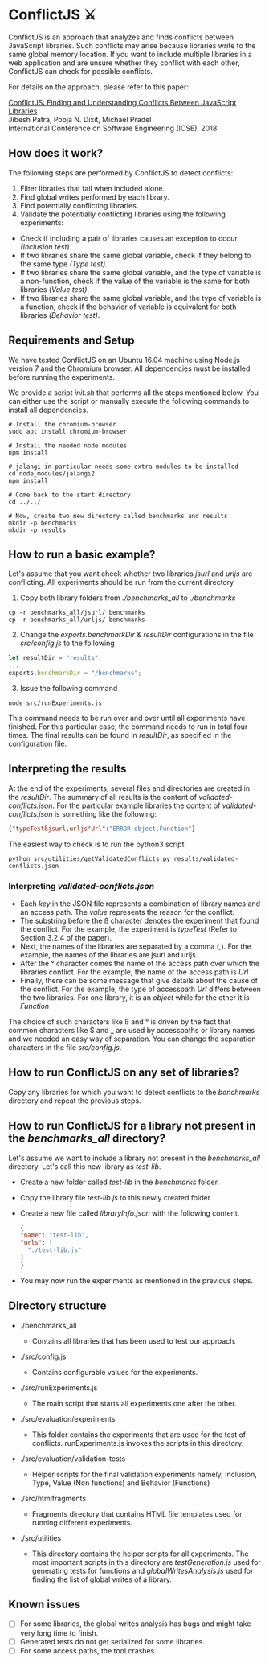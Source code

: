 # ConflictJS ⚔

ConflictJS is an approach that analyzes and finds conflicts between JavaScript libraries. Such conflicts may arise because libraries write to the same global memory location. If you want to include multiple libraries in a web application and are unsure whether they conflict with each other, ConflictJS can check for possible conflicts.

For details on the approach, please refer to this paper:

[ConflictJS: Finding and Understanding Conflicts Between JavaScript Libraries](http://mp.binaervarianz.de/icse2018.pdf)  
Jibesh Patra, Pooja N. Dixit, Michael Pradel  
International Conference on Software Engineering (ICSE), 2018

## How does it work?

The following steps are performed by ConflictJS to detect conflicts:

1. Filter libraries that fail when included alone.
2. Find global writes performed by each library.
3. Find potentially conflicting libraries.
4. Validate the potentially conflicting libraries using the following experiments:

  - Check if including a pair of libraries causes an exception to occur _(Inclusion test)_.
  - If two libraries share the same global variable, check if they belong to the same type _(Type test)_.
  - If two libraries share the same global variable, and the type of variable is a non-function, check if the value of the variable is the same for both libraries _(Value test)_.
  - If two libraries share the same global variable, and the type of variable is a function, check if the behavior of variable is equivalent for both libraries _(Behavior test)_.


## Requirements and Setup
We have tested ConflictJS on an Ubuntu 16.04 machine using Node.js version 7 and
the Chromium browser.
All dependencies must be installed before running the experiments.

We provide a script *init.sh* that performs all the steps mentioned below. You can
either use the script or manually execute the following commands to install all dependencies.

```shell
# Install the chromium-browser
sudo apt install chromium-browser

# Install the needed node modules
npm install

# jalangi in particular needs some extra modules to be installed
cd node_modules/jalangi2
npm install

# Come back to the start directory
cd ../../

# Now, create two new directory called benchmarks and results
mkdir -p benchmarks
mkdir -p results
```


## How to run a basic example?

Let's assume that you want check whether two libraries _jsurl_ and _urljs_ are conflicting. All experiments should be run from the current directory
1. Copy both library folders from _./benchmarks_all_ to _./benchmarks_
```shell
cp -r benchmarks_all/jsurl/ benchmarks
cp -r benchmarks_all/urljs/ benchmarks
```
2. Change the _exports.benchmarkDir_ & _resultDir_ configurations in the file _src/config.js_ to the following

  ```javascript
  let resultDir = "results";
  ...
  exports.benchmarkDir = "/benchmarks";
  ```

3. Issue the following command

  ```shell
  node src/runExperiments.js
  ```

This command needs to be run over and over until all experiments have finished. For this
particular case, the command needs to run in total four times.
The final results can be found in _resultDir_, as specified in the configuration file.

## Interpreting the results

At the end of the experiments, several files and directories are created in the _resultDir_. The summary of all results is the content of _validated-conflicts.json_. For the particular example libraries the content of _validated-conflicts.json_ is something like the following:

```json
{"typeTestßjsurl,urljs°Url":"ERROR object,Function"}
```

The easiest way to check is to run the python3 script

```shell
python src/utilities/getValidatedConflicts.py results/validated-conflicts.json
```

### Interpreting _validated-conflicts.json_

- Each _key_ in the JSON file represents a combination of library names and an access path. The _value_ represents the reason for the conflict.
- The substring before the ß character denotes the experiment that found the conflict. For the example, the experiment is _typeTest_ (Refer to Section 3.2.4 of the paper).
- Next, the names of the libraries are separated by a comma (,). For the example, the names of the libraries are jsurl and urljs.
- After the ° character comes the name of the access path over which the libraries conflict. For the example, the name of the access path is _Url_
- Finally, there can be some message that give details about the cause of the conflict. For the example, the type of accesspath _Url_  differs between the two libraries. For one library, it is an _object_ while for the other it is _Function_

The choice of such characters like ß and ° is driven by the fact that common characters
like $ and \_ are used by accesspaths or library names and we needed an easy way of
separation. You can change the separation characters in the file _src/config.js_.

## How to run ConflictJS on any set of libraries?

Copy any libraries for which you want to detect conflicts to the _benchmarks_ directory and repeat the previous steps.

## How to run ConflictJS for a library not present in the *benchmarks_all* directory?

Let's assume we want to include a library not present in the *benchmarks_all* directory. Let's call this new library as _test-lib_.

- Create a new folder called _test-lib_ in the _benchmarks_ folder.
- Copy the library file _test-lib.js_ to this newly created folder.
- Create a new file called _libraryInfo.json_ with the following content.

  ```json
  {
  "name": "test-lib",
  "urls": [
    "./test-lib.js"
  ]
  }
  ```

- You may now run the experiments as mentioned in the previous steps.

## Directory structure
- ./benchmarks_all
    - Contains all libraries that has been used to test our approach.

- ./src/config.js

  - Contains configurable values for the experiments.

- ./src/runExperiments.js

  - The main script that starts all experiments one after the other.

- ./src/evaluation/experiments

  - This folder contains the experiments that are used for the test of conflicts. runExperiments.js invokes the scripts in this directory.

- ./src/evaluation/validation-tests

  - Helper scripts for the final validation experiments namely, Inclusion, Type, Value (Non functions) and Behavior (Functions)

- ./src/htmlfragments

  - Fragments directory that contains HTML file templates used for running different experiments.

- ./src/utilities

  - This directory contains the helper scripts for all experiments. The most important scripts in this directory are _testGeneration.js_ used for generating tests for functions and _globalWritesAnalysis.js_ used for finding the list of global writes of a library.

## Known issues

- [ ] For some libraries, the global writes analysis has bugs and
might take very long time to finish.
- [ ] Generated tests do not get serialized for some libraries.
- [ ] For some access paths, the tool crashes.
